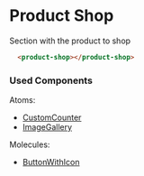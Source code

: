 # Product Shop

Section with the product to shop

```html
  <product-shop></product-shop>
```

### Used Components

Atoms:
  - [CustomCounter](/story/atoms-customcounter--default)
  - [ImageGallery](/story/atoms-imagegallery--default)

Molecules:
  - [ButtonWithIcon](/story/molecules-buttonwithicon--default)